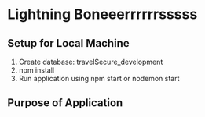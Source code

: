 # Lightning Boneeerrrrrrsssss

## Setup for Local Machine
1. Create database: travelSecure_development
2. npm install
2. Run application using npm start or nodemon start

## Purpose of Application
